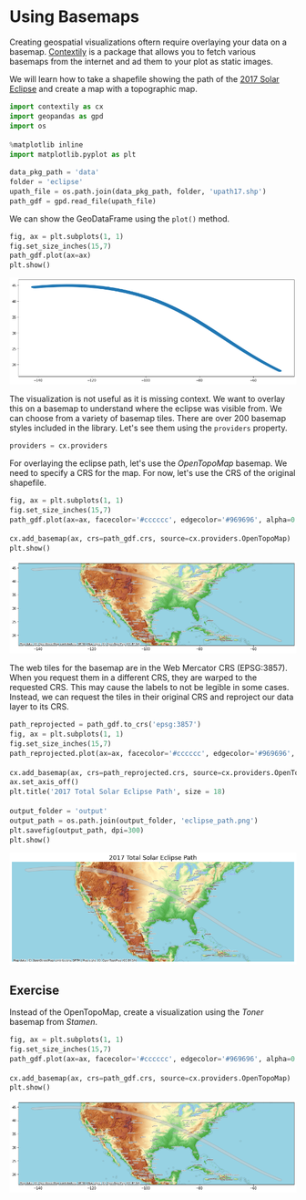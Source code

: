 # Using Basemaps

Creating geospatial visualizations oftern require overlaying your data on a basemap. [Contextily](https://contextily.readthedocs.io/en/latest/) is a package that allows you to fetch various basemaps from the internet and ad them to your plot as static images.

We will learn how to take a shapefile showing the path of the [2017 Solar Eclipse](https://svs.gsfc.nasa.gov/4518) and create a map with a topographic map. 


```python
import contextily as cx
import geopandas as gpd
import os

%matplotlib inline
import matplotlib.pyplot as plt
```


```python
data_pkg_path = 'data'
folder = 'eclipse'
upath_file = os.path.join(data_pkg_path, folder, 'upath17.shp')
path_gdf = gpd.read_file(upath_file)
```

We can show the GeoDataFrame using the `plot()` method.


```python
fig, ax = plt.subplots(1, 1)
fig.set_size_inches(15,7)
path_gdf.plot(ax=ax)
plt.show()
```


    
![](python-dataviz-output/04_using_basemaps_files/04_using_basemaps_5_0.png)
    


The visualization is not useful as it is missing context. We want to overlay this on a basemap to understand where the eclipse was visible from. We can choose from a variety of basemap tiles. There are over 200 basemap styles included in the library. Let's see them using the `providers` property.


```python
providers = cx.providers
```

For overlaying the eclipse path, let's use the *OpenTopoMap* basemap. We need to specify a CRS for the map. For now, let's use the CRS of the original shapefile.


```python
fig, ax = plt.subplots(1, 1)
fig.set_size_inches(15,7)
path_gdf.plot(ax=ax, facecolor='#cccccc', edgecolor='#969696', alpha=0.5)

cx.add_basemap(ax, crs=path_gdf.crs, source=cx.providers.OpenTopoMap)
plt.show()
```


    
![](python-dataviz-output/04_using_basemaps_files/04_using_basemaps_9_0.png)
    


The web tiles for the basemap are in the Web Mercator CRS (EPSG:3857). When you request them in a different CRS, they are warped to the requested CRS. This may cause the labels to not be legible in some cases. Instead, we can request the tiles in their original CRS and reproject our data layer to its CRS.


```python
path_reprojected = path_gdf.to_crs('epsg:3857')
fig, ax = plt.subplots(1, 1)
fig.set_size_inches(15,7)
path_reprojected.plot(ax=ax, facecolor='#cccccc', edgecolor='#969696', alpha=0.5)

cx.add_basemap(ax, crs=path_reprojected.crs, source=cx.providers.OpenTopoMap)
ax.set_axis_off()
plt.title('2017 Total Solar Eclipse Path', size = 18)

output_folder = 'output'
output_path = os.path.join(output_folder, 'eclipse_path.png')
plt.savefig(output_path, dpi=300)
plt.show()
```


    
![](python-dataviz-output/04_using_basemaps_files/04_using_basemaps_11_0.png)
    


## Exercise

Instead of the OpenTopoMap, create a visualization using the *Toner* basemap from *Stamen*.


```python
fig, ax = plt.subplots(1, 1)
fig.set_size_inches(15,7)
path_gdf.plot(ax=ax, facecolor='#cccccc', edgecolor='#969696', alpha=0.5)

cx.add_basemap(ax, crs=path_gdf.crs, source=cx.providers.OpenTopoMap)
plt.show()
```


    
![](python-dataviz-output/04_using_basemaps_files/04_using_basemaps_13_0.png)
    

